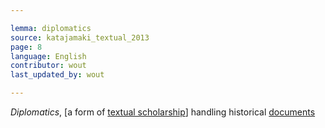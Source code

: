 ```yaml
---

lemma: diplomatics
source: katajamaki_textual_2013
page: 8
language: English
contributor: wout
last_updated_by: wout

---
```


_Diplomatics_, [a form of [textual scholarship](textualScholarship.html)] handling historical [documents](document.html)
